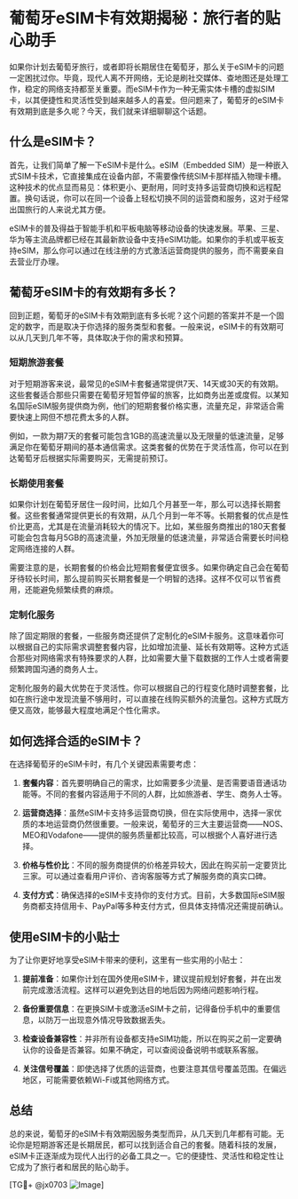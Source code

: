# 葡萄牙eSIM卡有效期揭秘：旅行者的贴心助手

如果你计划去葡萄牙旅行，或者即将长期居住在葡萄牙，那么关于eSIM卡的问题一定困扰过你。毕竟，现代人离不开网络，无论是刷社交媒体、查地图还是处理工作，稳定的网络支持都至关重要。而eSIM卡作为一种无需实体卡槽的虚拟SIM卡，以其便捷性和灵活性受到越来越多人的喜爱。但问题来了，葡萄牙的eSIM卡有效期到底是多久呢？今天，我们就来详细聊聊这个话题。

## 什么是eSIM卡？

首先，让我们简单了解一下eSIM卡是什么。eSIM（Embedded SIM）是一种嵌入式SIM卡技术，它直接集成在设备内部，不需要像传统SIM卡那样插入物理卡槽。这种技术的优点显而易见：体积更小、更耐用，同时支持多运营商切换和远程配置。换句话说，你可以在同一个设备上轻松切换不同的运营商和服务，这对于经常出国旅行的人来说尤其方便。

eSIM卡的普及得益于智能手机和平板电脑等移动设备的快速发展。苹果、三星、华为等主流品牌都已经在其最新款设备中支持eSIM功能。如果你的手机或平板支持eSIM，那么你可以通过在线注册的方式激活运营商提供的服务，而不需要亲自去营业厅办理。

## 葡萄牙eSIM卡的有效期有多长？

回到正题，葡萄牙的eSIM卡有效期到底有多长呢？这个问题的答案并不是一个固定的数字，而是取决于你选择的服务类型和套餐。一般来说，eSIM卡的有效期可以从几天到几年不等，具体取决于你的需求和预算。

### 短期旅游套餐

对于短期游客来说，最常见的eSIM卡套餐通常提供7天、14天或30天的有效期。这些套餐适合那些只需要在葡萄牙短暂停留的旅客，比如商务出差或度假。以某知名国际eSIM服务提供商为例，他们的短期套餐价格实惠，流量充足，非常适合需要快速上网但不想花费太多的人群。

例如，一款为期7天的套餐可能包含1GB的高速流量以及无限量的低速流量，足够满足你在葡萄牙期间的基本通信需求。这类套餐的优势在于灵活性高，你可以在到达葡萄牙后根据实际需要购买，无需提前预订。

### 长期使用套餐

如果你计划在葡萄牙居住一段时间，比如几个月甚至一年，那么可以选择长期套餐。这些套餐通常提供更长的有效期，从几个月到一年不等。长期套餐的优点是性价比更高，尤其是在流量消耗较大的情况下。比如，某些服务商推出的180天套餐可能会包含每月5GB的高速流量，外加无限量的低速流量，非常适合需要长时间稳定网络连接的人群。

需要注意的是，长期套餐的价格会比短期套餐便宜很多。如果你确定自己会在葡萄牙待较长时间，那么提前购买长期套餐是一个明智的选择。这样不仅可以节省费用，还能避免频繁续费的麻烦。

### 定制化服务

除了固定期限的套餐，一些服务商还提供了定制化的eSIM卡服务。这意味着你可以根据自己的实际需求调整套餐内容，比如增加流量、延长有效期等。这种方式适合那些对网络需求有特殊要求的人群，比如需要大量下载数据的工作人士或者需要频繁跨国沟通的商务人士。

定制化服务的最大优势在于灵活性。你可以根据自己的行程变化随时调整套餐，比如在旅行途中发现流量不够用时，可以直接在线购买额外的流量包。这种方式既方便又高效，能够最大程度地满足个性化需求。

## 如何选择合适的eSIM卡？

在选择葡萄牙的eSIM卡时，有几个关键因素需要考虑：

1. **套餐内容**：首先要明确自己的需求，比如需要多少流量、是否需要语音通话功能等。不同的套餐内容适用于不同的人群，比如旅游者、学生、商务人士等。

2. **运营商选择**：虽然eSIM卡支持多运营商切换，但在实际使用中，选择一家优质的本地运营商仍然很重要。一般来说，葡萄牙的三大主要运营商——NOS、MEO和Vodafone——提供的服务质量都比较高，可以根据个人喜好进行选择。

3. **价格与性价比**：不同的服务商提供的价格差异较大，因此在购买前一定要货比三家。可以通过查看用户评价、咨询客服等方式了解服务商的真实口碑。

4. **支付方式**：确保选择的eSIM卡支持你的支付方式。目前，大多数国际eSIM服务商都支持信用卡、PayPal等多种支付方式，但具体支持情况还需提前确认。

## 使用eSIM卡的小贴士

为了让你更好地享受eSIM卡带来的便利，这里有一些实用的小贴士：

1. **提前准备**：如果你计划在国外使用eSIM卡，建议提前规划好套餐，并在出发前完成激活流程。这样可以避免到达目的地后因为网络问题影响行程。

2. **备份重要信息**：在更换SIM卡或激活eSIM卡之前，记得备份手机中的重要信息，以防万一出现意外情况导致数据丢失。

3. **检查设备兼容性**：并非所有设备都支持eSIM功能，所以在购买之前一定要确认你的设备是否兼容。如果不确定，可以查阅设备说明书或联系客服。

4. **关注信号覆盖**：即使选择了优质的运营商，也要注意其信号覆盖范围。在偏远地区，可能需要依赖Wi-Fi或其他网络方式。

## 总结

总的来说，葡萄牙的eSIM卡有效期因服务类型而异，从几天到几年都有可能。无论你是短期游客还是长期居民，都可以找到适合自己的套餐。随着科技的发展，eSIM卡正逐渐成为现代人出行的必备工具之一。它的便捷性、灵活性和稳定性让它成为了旅行者和居民的贴心助手。

[TG💪+ @jx0703 ![Image](https://github.com/user-attachments/assets/dbca1d08-cadb-493c-b0ec-ad6f7a83f270)]